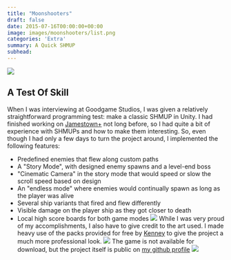 ```yaml
---
title: "Moonshooters"
draft: false
date: 2015-07-16T00:00:00+00:00
image: images/moonshooters/list.png
categories: 'Extra'
summary: A Quick SHMUP
subhead: 
---
```

![](../../images/moonshooters/boss.png)
## A Test Of Skill
When I was interviewing at Goodgame Studios, I was given a relatively straightforward programming test: make a classic SHMUP in Unity. I had finished working on <a href="highlight.php?project=jamestown">Jamestown+</a> not long before, so I had quite a bit of experience with SHMUPs and how to make them interesting. So, even though I had only a few days to turn the project around, I implemented the following features:
- Predefined enemies that flew along custom paths
- A "Story Mode", with designed enemy spawns and a level-end boss
- "Cinematic Camera" in the story mode that would speed or slow the scroll speed based on design
- An "endless mode" where enemies would continually spawn as long as the player was alive
- Several ship variants that fired and flew differently
- Visible damage on the player ship as they got closer to death
- Local high score boards for both game modes
![](../../images/moonshooters/mainmenu.png)
While I was very proud of my accomplishments, I also have to give credit to the art used. I made heavy use of the packs provided for free by <a href="http://kenney.nl/assets">Kenney</a> to give the project a much more professional look.
![](../../images/moonshooters/story.png)
The game is not available for download, but the project itself is public on [my github profile](https://github.com/achapin/moonshooters)
![](../../images/moonshooters/endless.png)